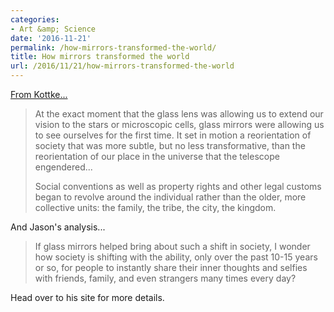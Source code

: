 ```yaml
---
categories:
- Art &amp; Science
date: '2016-11-21'
permalink: /how-mirrors-transformed-the-world/
title: How mirrors transformed the world
url: /2016/11/21/how-mirrors-transformed-the-world
---
```


[From Kottke...](http://kottke.org/16/11/the-importance-of-seeing-yourself-clearly)

> At the exact moment that the glass lens was allowing us to extend our vision to the stars or microscopic cells, glass mirrors were allowing us to see ourselves for the first time. It set in motion a reorientation of society that was more subtle, but no less transformative, than the reorientation of our place in the universe that the telescope engendered...
>
> Social conventions as well as property rights and other legal customs began to revolve around the individual rather than the older, more collective units: the family, the tribe, the city, the kingdom.

And Jason's analysis...

> If glass mirrors helped bring about such a shift in society, I wonder how society is shifting with the ability, only over the past 10-15 years or so, for people to instantly share their inner thoughts and selfies with friends, family, and even strangers many times every day?

Head over to his site for more details.